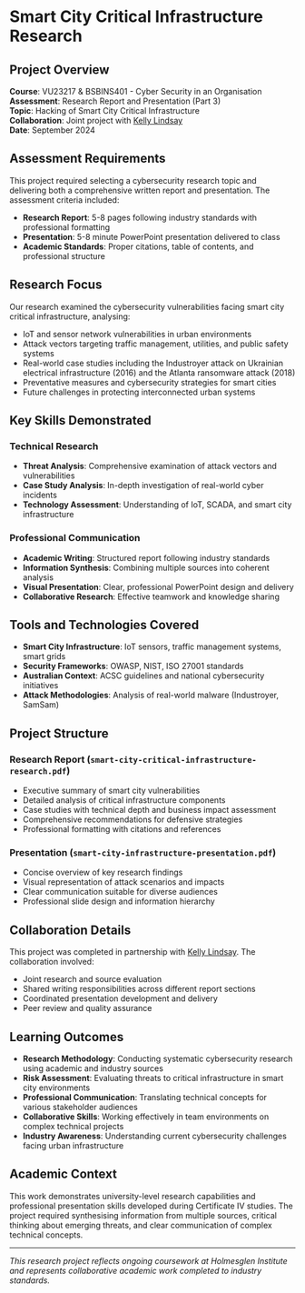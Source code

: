 # Smart City Critical Infrastructure Research

## Project Overview

**Course**: VU23217 & BSBINS401 - Cyber Security in an Organisation  
**Assessment**: Research Report and Presentation (Part 3)  
**Topic**: Hacking of Smart City Critical Infrastructure  
**Collaboration**: Joint project with [Kelly Lindsay](https://github.com/KellyLindsayCodes)  
**Date**: September 2024

## Assessment Requirements

This project required selecting a cybersecurity research topic and delivering both a comprehensive written report and presentation. The assessment criteria included:

- **Research Report**: 5-8 pages following industry standards with professional formatting
- **Presentation**: 5-8 minute PowerPoint presentation delivered to class
- **Academic Standards**: Proper citations, table of contents, and professional structure

## Research Focus

Our research examined the cybersecurity vulnerabilities facing smart city critical infrastructure, analysing:

- IoT and sensor network vulnerabilities in urban environments
- Attack vectors targeting traffic management, utilities, and public safety systems
- Real-world case studies including the Industroyer attack on Ukrainian electrical infrastructure (2016) and the Atlanta ransomware attack (2018)
- Preventative measures and cybersecurity strategies for smart cities
- Future challenges in protecting interconnected urban systems

## Key Skills Demonstrated

### Technical Research
- **Threat Analysis**: Comprehensive examination of attack vectors and vulnerabilities
- **Case Study Analysis**: In-depth investigation of real-world cyber incidents
- **Technology Assessment**: Understanding of IoT, SCADA, and smart city infrastructure

### Professional Communication
- **Academic Writing**: Structured report following industry standards
- **Information Synthesis**: Combining multiple sources into coherent analysis
- **Visual Presentation**: Clear, professional PowerPoint design and delivery
- **Collaborative Research**: Effective teamwork and knowledge sharing

## Tools and Technologies Covered

- **Smart City Infrastructure**: IoT sensors, traffic management systems, smart grids
- **Security Frameworks**: OWASP, NIST, ISO 27001 standards
- **Australian Context**: ACSC guidelines and national cybersecurity initiatives
- **Attack Methodologies**: Analysis of real-world malware (Industroyer, SamSam)

## Project Structure

### Research Report (`smart-city-critical-infrastructure-research.pdf`)
- Executive summary of smart city vulnerabilities
- Detailed analysis of critical infrastructure components
- Case studies with technical depth and business impact assessment
- Comprehensive recommendations for defensive strategies
- Professional formatting with citations and references

### Presentation (`smart-city-infrastructure-presentation.pdf`)
- Concise overview of key research findings
- Visual representation of attack scenarios and impacts
- Clear communication suitable for diverse audiences
- Professional slide design and information hierarchy

## Collaboration Details

This project was completed in partnership with [Kelly Lindsay](https://github.com/KellyLindsayCodes). The collaboration involved:
- Joint research and source evaluation
- Shared writing responsibilities across different report sections
- Coordinated presentation development and delivery
- Peer review and quality assurance

## Learning Outcomes

- **Research Methodology**: Conducting systematic cybersecurity research using academic and industry sources
- **Risk Assessment**: Evaluating threats to critical infrastructure in smart city environments
- **Professional Communication**: Translating technical concepts for various stakeholder audiences
- **Collaborative Skills**: Working effectively in team environments on complex technical projects
- **Industry Awareness**: Understanding current cybersecurity challenges facing urban infrastructure

## Academic Context

This work demonstrates university-level research capabilities and professional presentation skills developed during Certificate IV studies. The project required synthesising information from multiple sources, critical thinking about emerging threats, and clear communication of complex technical concepts.

---

*This research project reflects ongoing coursework at Holmesglen Institute and represents collaborative academic work completed to industry standards.*